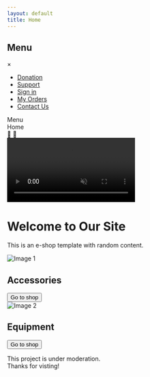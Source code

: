```yaml
---
layout: default
title: Home
---
```


<link rel="stylesheet" href="/assets/css/style.css">

<!-- Sidebar menu -->
<div class="sidebar" id="sidebar">
  <div class="sidebar-header">
    <h2>Menu</h2>
    <span id="close-sidebar">&times;</span>
  </div>
  <ul class="sidebar-menu">
    <li><a href="#">Donation</a></li>
    <li><a href="#">Support</a></li>
    <li><a href="#">Sign in</a></li>
    <li><a href="#">My Orders</a></li>
    <li><a href="#">Contact Us</a></li>
  </ul>
</div>

<!-- Top navigation bar -->
<div class="top-nav">
  <div class="menu-left">
    <span>Menu</span>
    <div class="burger">
    <div class="burger-line"></div>
    <div class="burger-line"></div>
    <div class="burger-line"></div>
    </div>
  </div>
  <div class="menu-center">Home</div>
  <div class="menu-right">
    <span>👤</span>
    <span>🛒</span>
  </div>
</div>

<!-- Video section -->
<div class="video-section">
  <video autoplay muted loop>
    <source src="{{ '/assets/mp4/cpright-free-nature.mp4?v=2' | relative_url }}" type="video/mp4">
    Your browser does not support the video tag.
  </video>
  <div class="video-overlay">
    <h1>Welcome to Our Site</h1>
    <p>This is an e-shop template with random content.</p>
  </div>
</div>

<!-- Two-column section -->
<div class="two-columns">
  <div class="column">
    <img src="/assets/jpg/accessories.jpg" alt="Image 1">
    <div class="column-overlay">
      <h2>Accessories</h2>
      <button>Go to shop</button>
    </div>
  </div>
  <div class="column">
    <img src="/assets/jpg/equipment.jpg" alt="Image 2">
    <div class="column-overlay">
      <h2>Equipment</h2>
      <button>Go to shop</button>
    </div>
  </div>
</div>


<!-- Footer -->
<footer>
  <p>This project is under moderation.<br>
  Thanks for visting!</p>
</footer>

<script src="{{ '/assets/js/main.js' | relative_url }}"></script>